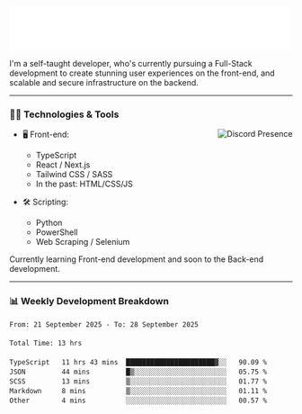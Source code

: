 <img src="assets/wave.svg" alt=":wave:" />

I'm a self-taught developer, who's currently pursuing a Full-Stack development to create stunning user experiences on the front-end, and scalable and secure infrastructure on the backend.

---

### 🧑‍💻 Technologies & Tools

<a href="https://discord.com/users/414304208649453568" target="_blank" rel="nofollow">
   <img src="https://lanyard-profile-readme.vercel.app/api/414304208649453568?idleMessage=Probably%20doing%20something%20else..." alt="Discord Presence" align="right">
</a>

- 🖥️ Front-end:

  - TypeScript
  - React / Next.js
  - Tailwind CSS / SASS
  - In the past: HTML/CSS/JS

- 🛠 Scripting:

  - Python
  - PowerShell
  - Web Scraping / Selenium

Currently learning Front-end development and soon to the Back-end development.

---

### 📊 Weekly Development Breakdown

<!--START_SECTION:waka-->

```txt
From: 21 September 2025 - To: 28 September 2025

Total Time: 13 hrs

TypeScript   11 hrs 43 mins  ██████████████████████▓░░   90.09 %
JSON         44 mins         █▒░░░░░░░░░░░░░░░░░░░░░░░   05.75 %
SCSS         13 mins         ▒░░░░░░░░░░░░░░░░░░░░░░░░   01.77 %
Markdown     8 mins          ▒░░░░░░░░░░░░░░░░░░░░░░░░   01.11 %
Other        4 mins          ░░░░░░░░░░░░░░░░░░░░░░░░░   00.57 %
```

<!--END_SECTION:waka-->
